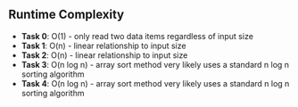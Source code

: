 ## Runtime Complexity

- **Task 0**: O(1) - only read two data items regardless of input size
- **Task 1**: O(n) - linear relationship to input size
- **Task 2**: O(n) - linear relationship to input size
- **Task 3**: O(n log n) - array sort method very likely uses a standard n log n sorting algorithm
- **Task 4**: O(n log n) - array sort method very likely uses a standard n log n sorting algorithm
